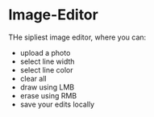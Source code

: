 # Image-Editor
THe sipliest image editor, where you can:
- upload a photo
- select line width
- select line color
- clear all
- draw using LMB
- erase using RMB
- save your edits locally
